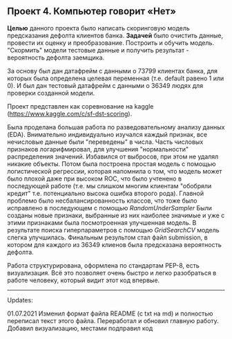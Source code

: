 ## Проект 4. Компьютер говорит «Нет» 

**Целью** данного проекта было написать скоринговую модель предсказания дефолта клиентов банка.
**Задачей** было очистить данные, провести их оценку и преобразование. Построить и обучить модель. "Скормить" модели тестовые данные и получить результат - вероятность дефолта заемщика.

За основу был дан датафрейм с данными о 73799 клиентах банка, для которых была определена целевая переменная (т.е. default равено 1 или 0).
И был дан тестовый датафрейм с данными о 36349 людях для проверки созданной модели. 

Проект представлен как соревнование на kaggle (https://www.kaggle.com/c/sf-dst-scoring).

Была проделана большая работа по разведовательному анализу данных (EDA). Внимательно индивидуально изучался каждый признак, все нечисловые данные были "переведены" в числа. Часть числовых признаков логарифмировал, для улучшения "нормальности" распределения значений. Избавился от выбросов, при этом не удалял никакие объекты. 
Потом была построена простая модель с помощью логистической регрессии, которая напомнила о том, что модель может было плохой даже при высоком ROC, что было учтенено в последующей работе (т.е. мы слишком многим клиентам "обобряли кредит" т.е. потенциально высока ошибка второго рода). Главной проблемо было несбалансированность классов, что тоже было исправлено в последующем с помощью *RandomUnderSampler*
Были созданы новые признаки, выбранные из них наиболее значимые и уже с этими признаками была посмотроенная улучшенная модель. В результате поиска гиперпараметров с помощью *GridSearchCV* модель слегка улучшилась. 
Финальным результом стал файл submission, в котором для каждого из 36349 клиенов была предсказана вероятность дефолта. 

Работа структурирована, оформлена по стандартам PEP-8, есть визуализация. Всё это позволяет очень быстро и легко разобраться в работе человеку, который видит этот код впервые.


***
Updates:

01.07.2021 
Изменил формат файла README (с txt на md) и полностью переписал текст этого файла.
Переработал и обновил главную работу. Добавил визуализацию, местами подправил код
